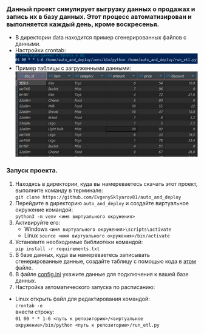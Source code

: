 ### Данный проект симулирует выгрузку данных о продажах и запись их в базу данных. Этот процесс автоматизирован и выполняется каждый день, кроме воскресенья.

* В директории data находится пример сгенерированных файлов с данными.  
* Настройки crontab:  
![](img/crontab.jpg)  
* Пример таблицы с загруженными данными:  
![](img/table_sales.jpg)    

### Запуск проекта.  
1. Находясь в директории, куда вы намереваетесь скачать этот проект, выполните команду в терминале:  
`git clone https://github.com/EvgenySklyarov81/auto_and_deploy`  
2. Перейдите в директорию `auto_and_deploy` и создайте виртуальное окружение командой:  
`python3 -m venv <имя виртуального окружения>`  
3. Активируйте его:  
    * Windows `<имя виртуального окружения>\scripts\activate`  
    * Linux   `source <имя виртуального окружения>/bin/activate`  
4. Установите необходимые библиотеки командой:  
`pip install -r requirements.txt`  
5. В базе данных, куда вы намереваетесь записывать сгенерированные данные, создайте таблицу с помощью кода в [этом](sql/create_table.sql) файле. 
6. В файле [config.ini](config.ini) укажите данные для подключения к вашей базе данных.  
7. Настройка автоматического запуска по расписанию:  
* Linux открыть файл для редактирования командой:  
`crontab -e`  
внести строку:  
`01 00 * * 1-6 <путь к репозиторию>/<виртуальное окружение>/bin/python <путь к репозиторию>/run_etl.py`